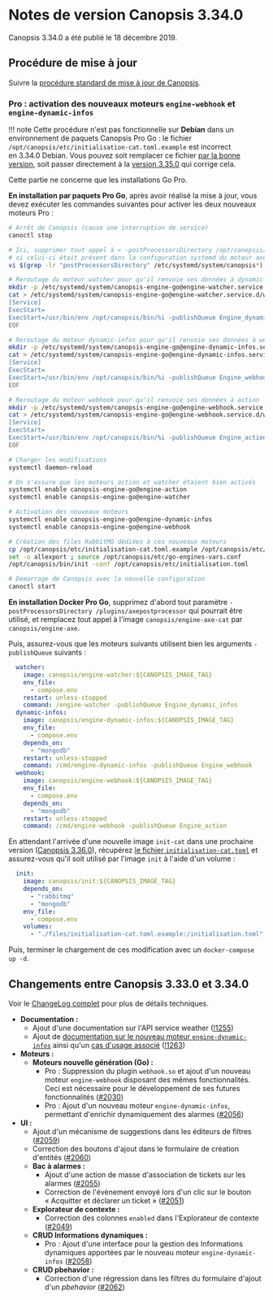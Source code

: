 # Notes de version Canopsis 3.34.0

Canopsis 3.34.0 a été publié le 18 décembre 2019.

## Procédure de mise à jour

Suivre la [procédure standard de mise à jour de Canopsis](../guide-administration/mise-a-jour/index.md).

### Pro : activation des nouveaux moteurs `engine-webhook` et `engine-dynamic-infos`

!!! note
    Cette procédure n'est pas fonctionnelle sur **Debian** dans un environnement de paquets Canopsis Pro Go : le fichier `/opt/canopsis/etc/initialisation-cat.toml.example` est incorrect en 3.34.0 Debian. Vous pouvez soit remplacer ce fichier [par la bonne version](https://git.canopsis.net/canopsis/go-engines/blob/3.34.0/cmd/init/initialisation-cat.toml.example), soit passer directement à la [version 3.35.0](3.35.0.md) qui corrige cela.

Cette partie ne concerne que les installations Go Pro.

**En installation par paquets Pro Go**, après avoir réalisé la mise à jour, vous devez exécuter les commandes suivantes pour activer les deux nouveaux moteurs Pro :

```sh
# Arrêt de Canopsis (cause une interruption de service)
canoctl stop

# Ici, supprimer tout appel à « -postProcessorsDirectory /opt/canopsis/lib/go/plugins/axepostprocessor »
# si celui-ci était présent dans la configuration systemd du moteur axe.
vi $(grep -lr "postProcessorsDirectory" /etc/systemd/system/canopsis*)

# Reroutage du moteur watcher pour qu'il renvoie ses données à dynamic-infos
mkdir -p /etc/systemd/system/canopsis-engine-go@engine-watcher.service.d
cat > /etc/systemd/system/canopsis-engine-go@engine-watcher.service.d/watcher.conf << EOF
[Service]
ExecStart=
ExecStart=/usr/bin/env /opt/canopsis/bin/%i -publishQueue Engine_dynamic_infos
EOF

# Reroutage du moteur dynamic-infos pour qu'il renvoie ses données à webhook
mkdir -p /etc/systemd/system/canopsis-engine-go@engine-dynamic-infos.service.d
cat > /etc/systemd/system/canopsis-engine-go@engine-dynamic-infos.service.d/dynamic-infos.conf << EOF
[Service]
ExecStart=
ExecStart=/usr/bin/env /opt/canopsis/bin/%i -publishQueue Engine_webhook
EOF

# Reroutage du moteur webhook pour qu'il renvoie ses données à action
mkdir -p /etc/systemd/system/canopsis-engine-go@engine-webhook.service.d
cat > /etc/systemd/system/canopsis-engine-go@engine-webhook.service.d/webhook.conf << EOF
[Service]
ExecStart=
ExecStart=/usr/bin/env /opt/canopsis/bin/%i -publishQueue Engine_action
EOF

# Charger les modifications
systemctl daemon-reload

# On s'assure que les moteurs action et watcher étaient bien activés
systemctl enable canopsis-engine-go@engine-action
systemctl enable canopsis-engine-go@engine-watcher

# Activation des nouveaux moteurs
systemctl enable canopsis-engine-go@engine-dynamic-infos
systemctl enable canopsis-engine-go@engine-webhook

# Création des files RabbitMQ dédiées à ces nouveaux moteurs
cp /opt/canopsis/etc/initialisation-cat.toml.example /opt/canopsis/etc/initialisation.toml
set -o allexport ; source /opt/canopsis/etc/go-engines-vars.conf
/opt/canopsis/bin/init -conf /opt/canopsis/etc/initialisation.toml

# Démarrage de Canopsis avec la nouvelle configuration
canoctl start
```

**En installation Docker Pro Go**, supprimez d'abord tout paramètre `-postProcessorsDirectory /plugins/axepostprocessor` qui pourrait être utilisé, et remplacez tout appel à l'image `canopsis/engine-axe-cat` par `canopsis/engine-axe`.

Puis, assurez-vous que les moteurs suivants utilisent bien les arguments `-publishQueue` suivants :

```yaml
  watcher:
    image: canopsis/engine-watcher:${CANOPSIS_IMAGE_TAG}
    env_file:
      - compose.env
    restart: unless-stopped
    command: /engine-watcher -publishQueue Engine_dynamic_infos
  dynamic-infos:
    image: canopsis/engine-dynamic-infos:${CANOPSIS_IMAGE_TAG}
    env_file:
      - compose.env
    depends_on:
      - "mongodb"
    restart: unless-stopped
    command: /cmd/engine-dynamic-infos -publishQueue Engine_webhook
  webhook:
    image: canopsis/engine-webhook:${CANOPSIS_IMAGE_TAG}
    env_file:
      - compose.env
    depends_on:
      - "mongodb"
    restart: unless-stopped
    command: /cmd/engine-webhook -publishQueue Engine_action
```

En attendant l'arrivée d'une nouvelle image `init-cat` dans une prochaine version ([Canopsis 3.36.0](3.36.0.md)), récupérez [le fichier `initialisation-cat.toml`](https://git.canopsis.net/canopsis/go-engines/blob/develop/cmd/init/initialisation-cat.toml.example) et assurez-vous qu'il soit utilisé par l'image `init` à l'aide d'un volume :

```yaml
  init:
    image: canopsis/init:${CANOPSIS_IMAGE_TAG}
    depends_on:
      - "rabbitmq"
      - "mongodb"
    env_file:
      - compose.env
    volumes:
      - "./files/initialisation-cat.toml.example:/initialisation.toml"
```

Puis, terminer le chargement de ces modification avec un `docker-compose up -d`.

## Changements entre Canopsis 3.33.0 et 3.34.0

Voir le [ChangeLog complet](https://git.canopsis.net/canopsis/canopsis/blob/develop/CHANGELOG.md) pour plus de détails techniques.

*  **Documentation :**
    *  Ajout d'une documentation sur l'API service weather ([!1255](https://git.canopsis.net/canopsis/canopsis/merge_requests/1255))
    *  Ajout de [documentation sur le nouveau moteur `engine-dynamic-infos`](../guide-administration/moteurs/moteur-dynamic-infos.md) ainsi qu'un [cas d'usage associé](../guide-utilisation/cas-d-usage/affichage-de-consignes.md) ([!1263](https://git.canopsis.net/canopsis/canopsis/merge_requests/1263))
*  **Moteurs :**
    *  **Moteurs nouvelle génération (Go) :**
        *  Pro : Suppression du plugin `webhook.so` et ajout d'un nouveau moteur `engine-webhook` disposant des mêmes fonctionnalités. Ceci est nécessaire pour le développement de ses futures fonctionnalités ([#2030](https://git.canopsis.net/canopsis/canopsis/issues/2030))
        *  Pro : Ajout d'un nouveau moteur `engine-dynamic-infos`, permettant d'enrichir dynamiquement des alarmes ([#2056](https://git.canopsis.net/canopsis/canopsis/issues/2056))
*  **UI :**
    *  Ajout d'un mécanisme de suggestions dans les éditeurs de filtres ([#2059](https://git.canopsis.net/canopsis/canopsis/issues/2059))
    *  Correction des boutons d'ajout dans le formulaire de création d'entités ([#2060](https://git.canopsis.net/canopsis/canopsis/issues/2060))
    *  **Bac à alarmes :**
        *  Ajout d'une action de masse d'association de tickets sur les alarmes ([#2055](https://git.canopsis.net/canopsis/canopsis/issues/2055))
        *  Correction de l'évènement envoyé lors d'un clic sur le bouton « Acquitter et déclarer un ticket » ([#2051](https://git.canopsis.net/canopsis/canopsis/issues/2051))
    *  **Explorateur de contexte :**
        *  Correction des colonnes `enabled` dans l'Explorateur de contexte ([#2049](https://git.canopsis.net/canopsis/canopsis/issues/2049))
    *  **CRUD Informations dynamiques :**
        *  Pro : Ajout d'une interface pour la gestion des Informations dynamiques apportées par le nouveau moteur `engine-dynamic-infos` ([#2058](https://git.canopsis.net/canopsis/canopsis/issues/2058))
    *  **CRUD pbehavior :**
        *  Correction d'une régression dans les filtres du formulaire d'ajout d'un *pbehavior* ([#2062](https://git.canopsis.net/canopsis/canopsis/issues/2062))
